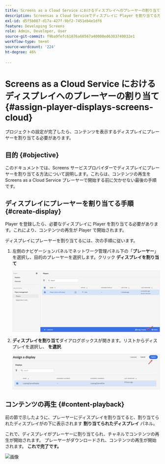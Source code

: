 ```yaml
---
title: Screens as a Cloud Service におけるディスプレイへのプレーヤーの割り当て
description: Screensas a Cloud Serviceでディスプレイに Player を割り当てる方法について説明します。
exl-id: d5f5b087-d17a-427f-9bf2-7451eb4e1df6
feature: Developing Screens
role: Admin, Developer, User
source-git-commit: f9ba9fefc61876a60567a40000ed6303740032e1
workflow-type: tm+mt
source-wordcount: '224'
ht-degree: 46%

---
```


# Screens as a Cloud Service におけるディスプレイへのプレーヤーの割り当て {#assign-player-displays-screens-cloud}

プロジェクトの設定が完了したら、コンテンツを表示するディスプレイにプレーヤーを割り当てる必要があります。

## 目的 {#objective}

このドキュメントでは、Screens サービスプロバイダーでディスプレイにプレーヤーを割り当てる方法について説明します。これらは、コンテンツの再生を Screens as a Cloud Service プレーヤーで開始する前に欠かせない最後の手順です。

## ディスプレイにプレーヤーを割り当てる手順 {#create-display}

Player を登録したら、必要なディスプレイに Player を割り当てる必要があります。これにより、コンテンツの再生が Player で開始されます。

ディスプレイにプレーヤーを割り当てるには、次の手順に従います。

1. 左側のナビゲーションパネルでネットワーク管理パネル下の「**プレーヤー**」を選択し、目的のプレーヤーを選択します。クリック **ディスプレイを割り当て**

   ![画像](/help/screens-cloud/assets/player/register-player7.png)

1. **ディスプレイを割り当て**&#x200B;ダイアログボックスが開きます。リストからディスプレイを選択し、 **を選択**.

   ![画像](/help/screens-cloud/assets/player/register-player8.png)

## コンテンツの再生 {#content-playback}

前の節で示したように、プレーヤーにディスプレイを割り当てると、割り当てられたディスプレイがの下に表示されます **割り当てられたディスプレイ** パネル。

これで、ディスプレイがプレーヤーに割り当てられ、チャネルでコンテンツの再生が開始されます。 プレーヤーがダウンロードされ、コンテンツの再生が開始されます。 **これで完了です。**

![画像](/help/screens-cloud/assets/player/output.gif)
